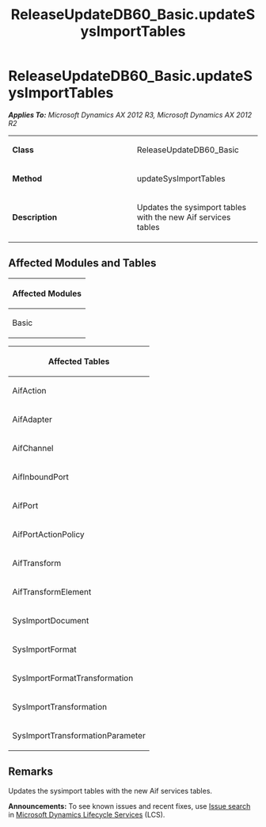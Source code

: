 ﻿---
title: ReleaseUpdateDB60_Basic.updateSysImportTables
TOCTitle: ReleaseUpdateDB60_Basic.updateSysImportTables
ms:assetid: 84d76f9f-d80a-4755-2dd4-44dbe2b998a5
ms:mtpsurl: https://msdn.microsoft.com/en-us/library/JJ686012(v=AX.60)
ms:contentKeyID: 49709463
ms.date: 05/18/2015
mtps_version: v=AX.60
---

# ReleaseUpdateDB60\_Basic.updateSysImportTables 


_**Applies To:** Microsoft Dynamics AX 2012 R3, Microsoft Dynamics AX 2012 R2_

<table>
<colgroup>
<col style="width: 50%" />
<col style="width: 50%" />
</colgroup>
<tbody>
<tr class="odd">
<td><p><strong>Class</strong></p></td>
<td><p>ReleaseUpdateDB60_Basic</p></td>
</tr>
<tr class="even">
<td><p><strong>Method</strong></p></td>
<td><p>updateSysImportTables</p></td>
</tr>
<tr class="odd">
<td><p><strong>Description</strong></p></td>
<td><p>Updates the sysimport tables with the new Aif services tables</p></td>
</tr>
</tbody>
</table>


## Affected Modules and Tables

<table>
<colgroup>
<col style="width: 100%" />
</colgroup>
<thead>
<tr class="header">
<th><p>Affected Modules</p></th>
</tr>
</thead>
<tbody>
<tr class="odd">
<td><p>Basic</p></td>
</tr>
</tbody>
</table>


<table>
<colgroup>
<col style="width: 100%" />
</colgroup>
<thead>
<tr class="header">
<th><p>Affected Tables</p></th>
</tr>
</thead>
<tbody>
<tr class="odd">
<td><p>AifAction</p></td>
</tr>
<tr class="even">
<td><p>AifAdapter</p></td>
</tr>
<tr class="odd">
<td><p>AifChannel</p></td>
</tr>
<tr class="even">
<td><p>AifInboundPort</p></td>
</tr>
<tr class="odd">
<td><p>AifPort</p></td>
</tr>
<tr class="even">
<td><p>AifPortActionPolicy</p></td>
</tr>
<tr class="odd">
<td><p>AifTransform</p></td>
</tr>
<tr class="even">
<td><p>AifTransformElement</p></td>
</tr>
<tr class="odd">
<td><p>SysImportDocument</p></td>
</tr>
<tr class="even">
<td><p>SysImportFormat</p></td>
</tr>
<tr class="odd">
<td><p>SysImportFormatTransformation</p></td>
</tr>
<tr class="even">
<td><p>SysImportTransformation</p></td>
</tr>
<tr class="odd">
<td><p>SysImportTransformationParameter</p></td>
</tr>
</tbody>
</table>


## Remarks

Updates the sysimport tables with the new Aif services tables.

  
**Announcements:** To see known issues and recent fixes, use [Issue search](http://go.microsoft.com/fwlink/?linkid=389258) in [Microsoft Dynamics Lifecycle Services](http://go.microsoft.com/fwlink/?linkid=306505) (LCS).

